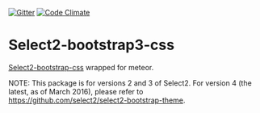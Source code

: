 [![Gitter](https://img.shields.io/badge/gitter-join_chat-brightgreen.svg)](https://gitter.im/zimme/meteor-select2-bootstrap3-css)
[![Code Climate](https://img.shields.io/codeclimate/github/zimme/meteor-select2-bootstrap3-css.svg)](https://codeclimate.com/github/zimme/meteor-select2-bootstrap3-css)

# Select2-bootstrap3-css

[Select2-bootstrap-css](https://github.com/t0m/select2-bootstrap-css/tree/bootstrap3)
wrapped for meteor.

NOTE: This package is for versions 2 and 3 of Select2. For version 4 (the latest, as of March 2016), please refer to https://github.com/select2/select2-bootstrap-theme.
